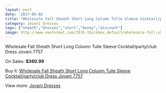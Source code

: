 ```yaml
---
layout: post
date: '2017-05-02'
title: "Wholesale Fall Sheath Short Long Column Tulle Sleeve Cocktail/party/club Dress Jovani 7757"
category: Jovani Dresses
tags: ["sheath","dresses","short","bonny","discount"]
image: http://www.neoformal.com/3535-thickbox_default/wholesale-fall-sheath-short-long-column-tulle-sleeve-cocktail-party-club-dress-jovani-7757.jpg
---
```

Wholesale Fall Sheath Short Long Column Tulle Sleeve Cocktail/party/club Dress Jovani 7757

On Sales: **$360.99**
<a href="https://www.neoformal.com/en/jovani-dresses/1316-wholesale-fall-sheath-short-long-column-tulle-sleeve-cocktail-party-club-dress-jovani-7757.html"><amp-img layout="responsive" width="600" height="600" src="//www.neoformal.com/3535-thickbox_default/wholesale-fall-sheath-short-long-column-tulle-sleeve-cocktail-party-club-dress-jovani-7757.jpg" alt="Wholesale Fall Sheath Short Long Column Tulle Sleeve Cocktail/party/club Dress Jovani 7757 0" /></a>
<a href="https://www.neoformal.com/en/jovani-dresses/1316-wholesale-fall-sheath-short-long-column-tulle-sleeve-cocktail-party-club-dress-jovani-7757.html"><amp-img layout="responsive" width="600" height="600" src="//www.neoformal.com/3536-thickbox_default/wholesale-fall-sheath-short-long-column-tulle-sleeve-cocktail-party-club-dress-jovani-7757.jpg" alt="Wholesale Fall Sheath Short Long Column Tulle Sleeve Cocktail/party/club Dress Jovani 7757 1" /></a>

Buy it: [Wholesale Fall Sheath Short Long Column Tulle Sleeve Cocktail/party/club Dress Jovani 7757](https://www.neoformal.com/en/jovani-dresses/1316-wholesale-fall-sheath-short-long-column-tulle-sleeve-cocktail-party-club-dress-jovani-7757.html "Wholesale Fall Sheath Short Long Column Tulle Sleeve Cocktail/party/club Dress Jovani 7757")

View more: [Jovani Dresses](https://www.neoformal.com/en/15-jovani-dresses "Jovani Dresses")